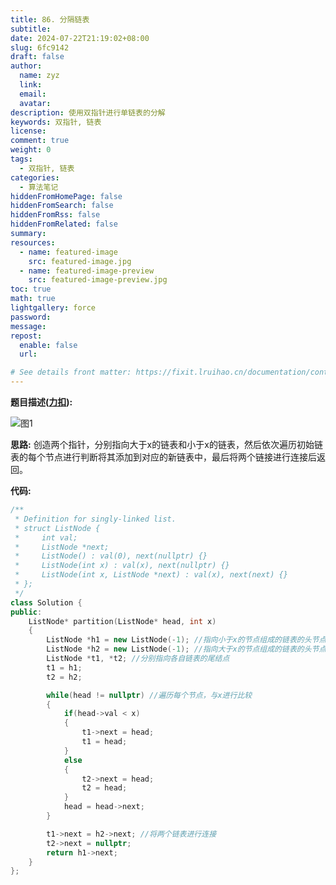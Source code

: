 ```yaml
---
title: 86. 分隔链表
subtitle:
date: 2024-07-22T21:19:02+08:00
slug: 6fc9142
draft: false
author:
  name: zyz
  link:
  email:
  avatar:
description: 使用双指针进行单链表的分解
keywords: 双指针, 链表
license:
comment: true
weight: 0
tags:
  - 双指针, 链表
categories:
  - 算法笔记
hiddenFromHomePage: false
hiddenFromSearch: false
hiddenFromRss: false
hiddenFromRelated: false
summary:
resources:
  - name: featured-image
    src: featured-image.jpg
  - name: featured-image-preview
    src: featured-image-preview.jpg
toc: true
math: true
lightgallery: force
password:
message:
repost:
  enable: false
  url:

# See details front matter: https://fixit.lruihao.cn/documentation/content-management/introduction/#front-matter
---
```

**题目描述([力扣](https://leetcode.cn/problems/partition-list/)):**  

![图1](/algorithm_note_1_imgs/picture1.png)

**思路:** 创造两个指针，分别指向大于x的链表和小于x的链表，然后依次遍历初始链表的每个节点进行判断将其添加到对应的新链表中，最后将两个链接进行连接后返回。


**代码:**
```c++
/**
 * Definition for singly-linked list.
 * struct ListNode {
 *     int val;
 *     ListNode *next;
 *     ListNode() : val(0), next(nullptr) {}
 *     ListNode(int x) : val(x), next(nullptr) {}
 *     ListNode(int x, ListNode *next) : val(x), next(next) {}
 * };
 */
class Solution {
public:
    ListNode* partition(ListNode* head, int x)
    {
        ListNode *h1 = new ListNode(-1); //指向小于x的节点组成的链表的头节点
        ListNode *h2 = new ListNode(-1); //指向大于x的节点组成的链表的头节点
        ListNode *t1, *t2; //分别指向各自链表的尾结点
        t1 = h1;
        t2 = h2;

        while(head != nullptr) //遍历每个节点，与x进行比较
        {
            if(head->val < x)
            {
                t1->next = head;
                t1 = head;
            }
            else
            {
                t2->next = head;
                t2 = head;
            }
            head = head->next;
        }

        t1->next = h2->next; //将两个链表进行连接
        t2->next = nullptr;
        return h1->next;
    }
};
```
